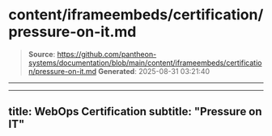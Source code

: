 # content/iframeembeds/certification/pressure-on-it.md

> **Source**: https://github.com/pantheon-systems/documentation/blob/main/content/iframeembeds/certification/pressure-on-it.md
> **Generated**: 2025-08-31 03:21:40

---

---
title: WebOps Certification
subtitle: "Pressure on IT"
---

<Partial file="certification-guide/pressure-on-it.md" />
